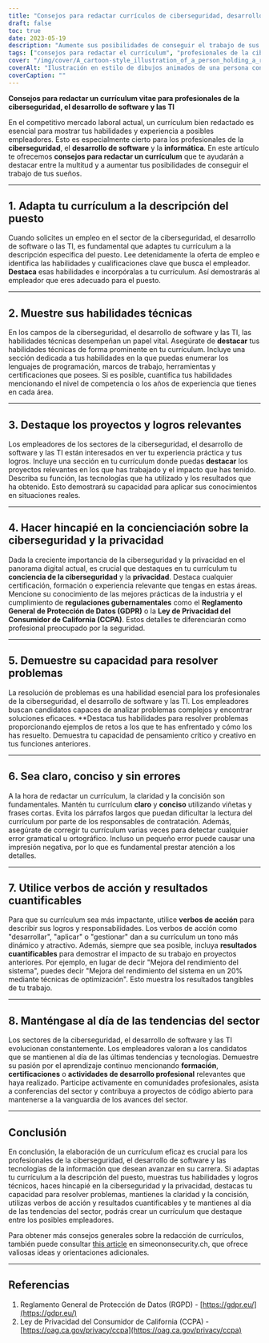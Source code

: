 ```yaml
---
title: "Consejos para redactar currículos de ciberseguridad, desarrollo de software y profesionales de TI"
draft: false
toc: true
date: 2023-05-19
description: "Aumente sus posibilidades de conseguir el trabajo de sus sueños con estos consejos de expertos en redacción de currículos para profesionales de la ciberseguridad, el desarrollo de software y las TI."
tags: ["consejos para redactar el currículum", "profesionales de la ciberseguridad", "desarrollo de software", "Profesionales informáticos", "búsqueda de empleo", "asesoramiento profesional", "competencias técnicas", "aspectos destacados del proyecto", "concienciación sobre ciberseguridad", "capacidad de resolución de problemas", "tendencias del sector", "desarrollo profesional", "Cumplimiento del GDPR", "Normativa CCPA", "mercado laboral", "optimización del currículum", "solicitud de empleo", "consejos para el currículum", "estrategias de búsqueda de empleo", "promoción profesional"]
cover: "/img/cover/A_cartoon-style_illustration_of_a_person_holding_a_resume.png"
coverAlt: "Ilustración en estilo de dibujos animados de una persona con un currículum en la mano, rodeada de símbolos de ciberseguridad y fragmentos de código."
coverCaption: ""
---
```


**Consejos para redactar un currículum vitae para profesionales de la ciberseguridad, el desarrollo de software y las TI**

En el competitivo mercado laboral actual, un currículum bien redactado es esencial para mostrar tus habilidades y experiencia a posibles empleadores. Esto es especialmente cierto para los profesionales de la **ciberseguridad**, el **desarrollo de software** y la **informática**. En este artículo te ofrecemos **consejos para redactar un currículum** que te ayudarán a destacar entre la multitud y a aumentar tus posibilidades de conseguir el trabajo de tus sueños.

______

## 1. Adapta tu currículum a la descripción del puesto

Cuando solicites un empleo en el sector de la ciberseguridad, el desarrollo de software o las TI, es fundamental que adaptes tu currículum a la descripción específica del puesto. Lee detenidamente la oferta de empleo e identifica las habilidades y cualificaciones clave que busca el empleador. **Destaca** esas habilidades e incorpóralas a tu currículum. Así demostrarás al empleador que eres adecuado para el puesto.

______

## 2. Muestre sus habilidades técnicas

En los campos de la ciberseguridad, el desarrollo de software y las TI, las habilidades técnicas desempeñan un papel vital. Asegúrate de **destacar** tus habilidades técnicas de forma prominente en tu currículum. Incluye una sección dedicada a tus habilidades en la que puedas enumerar los lenguajes de programación, marcos de trabajo, herramientas y certificaciones que posees. Si es posible, cuantifica tus habilidades mencionando el nivel de competencia o los años de experiencia que tienes en cada área.

______

## 3. Destaque los proyectos y logros relevantes

Los empleadores de los sectores de la ciberseguridad, el desarrollo de software y las TI están interesados en ver tu experiencia práctica y tus logros. Incluye una sección en tu currículum donde puedas **destacar** los proyectos relevantes en los que has trabajado y el impacto que has tenido. Describa su función, las tecnologías que ha utilizado y los resultados que ha obtenido. Esto demostrará su capacidad para aplicar sus conocimientos en situaciones reales.

______

## 4. Hacer hincapié en la concienciación sobre la ciberseguridad y la privacidad

Dada la creciente importancia de la ciberseguridad y la privacidad en el panorama digital actual, es crucial que destaques en tu currículum tu **conciencia de la ciberseguridad** y la **privacidad**. Destaca cualquier certificación, formación o experiencia relevante que tengas en estas áreas. Mencione su conocimiento de las mejores prácticas de la industria y el cumplimiento de **regulaciones gubernamentales** como el **Reglamento General de Protección de Datos (GDPR)** o la **Ley de Privacidad del Consumidor de California (CCPA)**. Estos detalles te diferenciarán como profesional preocupado por la seguridad.

______

## 5. Demuestre su capacidad para resolver problemas

La resolución de problemas es una habilidad esencial para los profesionales de la ciberseguridad, el desarrollo de software y las TI. Los empleadores buscan candidatos capaces de analizar problemas complejos y encontrar soluciones eficaces. **Destaca tus habilidades para resolver problemas proporcionando ejemplos de retos a los que te has enfrentado y cómo los has resuelto. Demuestra tu capacidad de pensamiento crítico y creativo en tus funciones anteriores.

______

## 6. Sea claro, conciso y sin errores

A la hora de redactar un currículum, la claridad y la concisión son fundamentales. Mantén tu currículum **claro** y **conciso** utilizando viñetas y frases cortas. Evita los párrafos largos que puedan dificultar la lectura del currículum por parte de los responsables de contratación. Además, asegúrate de corregir tu currículum varias veces para detectar cualquier error gramatical u ortográfico. Incluso un pequeño error puede causar una impresión negativa, por lo que es fundamental prestar atención a los detalles.

______

## 7. Utilice verbos de acción y resultados cuantificables

Para que su currículum sea más impactante, utilice **verbos de acción** para describir sus logros y responsabilidades. Los verbos de acción como "desarrollar", "aplicar" o "gestionar" dan a su currículum un tono más dinámico y atractivo. Además, siempre que sea posible, incluya **resultados cuantificables** para demostrar el impacto de su trabajo en proyectos anteriores. Por ejemplo, en lugar de decir "Mejora del rendimiento del sistema", puedes decir "Mejora del rendimiento del sistema en un 20% mediante técnicas de optimización". Esto muestra los resultados tangibles de tu trabajo.

______

## 8. Manténgase al día de las tendencias del sector

Los sectores de la ciberseguridad, el desarrollo de software y las TI evolucionan constantemente. Los empleadores valoran a los candidatos que se mantienen al día de las últimas tendencias y tecnologías. Demuestre su pasión por el aprendizaje continuo mencionando **formación**, **certificaciones** o **actividades de desarrollo profesional** relevantes que haya realizado. Participe activamente en comunidades profesionales, asista a conferencias del sector y contribuya a proyectos de código abierto para mantenerse a la vanguardia de los avances del sector.

______

## Conclusión

En conclusión, la elaboración de un currículum eficaz es crucial para los profesionales de la ciberseguridad, el desarrollo de software y las tecnologías de la información que desean avanzar en su carrera. Si adaptas tu currículum a la descripción del puesto, muestras tus habilidades y logros técnicos, haces hincapié en la ciberseguridad y la privacidad, destacas tu capacidad para resolver problemas, mantienes la claridad y la concisión, utilizas verbos de acción y resultados cuantificables y te mantienes al día de las tendencias del sector, podrás crear un currículum que destaque entre los posibles empleadores.

Para obtener más consejos generales sobre la redacción de currículos, también puede consultar [this article](https://simeononsecurity.ch/other/tips-for-writing-a-great-resume/) en simeononsecurity.ch, que ofrece valiosas ideas y orientaciones adicionales.

______

## Referencias

1. Reglamento General de Protección de Datos (RGPD) - [https://gdpr.eu/](https://gdpr.eu/)
2. Ley de Privacidad del Consumidor de California (CCPA) - [https://oag.ca.gov/privacy/ccpa](https://oag.ca.gov/privacy/ccpa)


